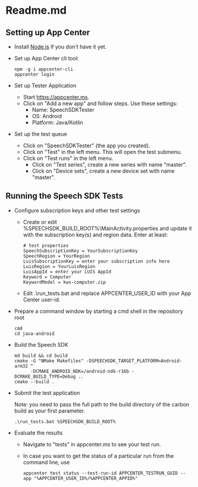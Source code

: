 # Readme.md

## Setting up App Center

* Install [Node.js](https://nodejs.org/) if you don't have it yet.

* Set up App Center cli tool:

  ``` shell
  npm -g i appcenter-cli
  appcenter login
  ```

* Set up Tester Application
  * Start https://appcenter.ms.
  * Click on "Add a new app" and follow steps. Use these settings:
    * Name: SpeechSDKTester
    * OS: Android
    * Platform: Java/Kotlin

* Set up the test queue
  * Click on "SpeechSDKTester" (the app you created).
  * Click on "Test" in the left menu. This will open the test submenu.
  * Click on "Test runs" in the left menu.
    * Click on "Test series", create a new series with name "master".
    * Click on "Device sets", create a new device set with name "master".

## Running the Speech SDK Tests

* Configure subscription keys and other test settings
  * Create or edit %SPEECHSDK_BUILD_ROOT%\MainActivity.properties and update it with the subscription key(s) and region data. Enter at least:

    ```shell
    # test properties
    SpeechSubscriptionKey = YourSubscriptionKey
    SpeechRegion = YourRegion
    LuisSubscriptionKey = enter your subscription info here
    LuisRegion = YourLuisRegion
    LuisAppId = enter your LUIS AppId
    Keyword = Computer
    KeywordModel = kws-computer.zip
    ```

  * Edit .\run_tests.bat and replace APPCENTER_USER_ID with your App Center user-id.

* Prepare a command window by starting a cmd shell in the repository root

  ``` shell
  cmd
  cd java-android
  ```

* Build the Speech SDK

  ``` shell
  md build && cd build
  cmake -G "NMake Makefiles" -DSPEECHSDK_TARGET_PLATFORM=Android-arm32 ^
        -DCMAKE_ANDROID_NDK=/android-ndk-r16b -DCMAKE_BUILD_TYPE=Debug ..
  cmake --build .
  ```

* Submit the test application

  Note: you need to pass the full path to the build directory of the carbon build as your first parameter.

  ``` shell
  .\run_tests.bat %SPEECHSDK_BUILD_ROOT%
  ```

* Evaluate the results
  * Navigate to "tests" in appcenter.ms to see your test run.

  * In case you want to get the status of a particular run from the command line, use

    ```shell
    appcenter test status --test-run-id APPCENTER_TESTRUN_GUID --app "%APPCENTER_USER_ID%/%APPCENTER_APPID%"
    ```
